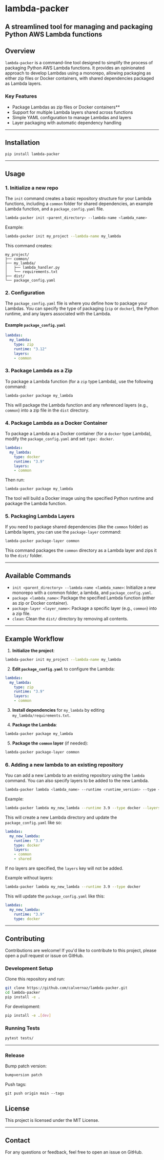 # lambda-packer

**A streamlined tool for managing and packaging Python AWS Lambda functions**
---

## Overview

`lambda-packer` is a command-line tool designed to simplify the process of packaging Python AWS Lambda functions.
It provides an opinionated approach to develop Lambdas using a monorepo, allowing packaging as either zip files or Docker containers,
with shared dependencies packaged as Lambda layers.
### Key Features

- Package Lambdas as zip files or Docker containers**
- Support for multiple Lambda layers shared across functions
- Simple YAML configuration to manage Lambdas and layers
- Layer packaging with automatic dependency handling

---

## Installation

```bash
pip install lambda-packer
```

---

## Usage

### 1. Initialize a new repo

The `init` command creates a basic repository structure for your Lambda functions, including a `common` folder for shared dependencies, an example Lambda function, and a `package_config.yaml` file.

```bash
lambda-packer init <parent_directory> --lambda-name <lambda_name>
```

Example:

```bash
lambda-packer init my_project --lambda-name my_lambda
```

This command creates:

```
my_project/
├── common/
├── my_lambda/
│   ├── lambda_handler.py
│   └── requirements.txt
├── dist/
└── package_config.yaml
```

### 2. Configuration

The `package_config.yaml` file is where you define how to package your Lambdas. You can specify the type of packaging (`zip` or `docker`), the Python runtime, and any layers associated with the Lambda.

#### Example `package_config.yaml`

```yaml
lambdas:
  my_lambda:
    type: zip
    runtime: "3.12"
    layers:
    - common
```

### 3. Package Lambda as a Zip

To package a Lambda function (for a `zip` type Lambda), use the following command:

```bash
lambda-packer package my_lambda
```

This will package the Lambda function and any referenced layers (e.g., `common`) into a zip file in the `dist` directory.

### 4. Package Lambda as a Docker Container

To package a Lambda as a Docker container (for a `docker` type Lambda), modify the `package_config.yaml` and set `type: docker`.

```yaml
lambdas:
  my_lambda:
    type: docker
    runtime: "3.9"
    layers:
    - common
```

Then run:

```bash
lambda-packer package my_lambda
```

The tool will build a Docker image using the specified Python runtime and package the Lambda function.

### 5. Packaging Lambda Layers

If you need to package shared dependencies (like the `common` folder) as Lambda layers, you can use the `package-layer` command:

```bash
lambda-packer package-layer common
```

This command packages the `common` directory as a Lambda layer and zips it to the `dist/` folder.

---

## Available Commands

- `init <parent_directory> --lambda-name <lambda_name>`: Initialize a new monorepo with a common folder, a lambda, and `package_config.yaml`.
- `package <lambda_name>`: Package the specified Lambda function (either as zip or Docker container).
- `package-layer <layer_name>`: Package a specific layer (e.g., `common`) into a zip file.
- `clean`: Clean the `dist/` directory by removing all contents.

---

## Example Workflow

1. **Initialize the project**:

```bash
lambda-packer init my_project --lambda-name my_lambda
```

2. **Edit `package_config.yaml`** to configure the Lambda:

```yaml
lambdas:
  my_lambda:
    type: zip
    runtime: "3.9"
    layers:
    - common
```

3. **Install dependencies** for `my_lambda` by editing `my_lambda/requirements.txt`.

4. **Package the Lambda**:

```bash
lambda-packer package my_lambda
```

5. **Package the `common` layer** (if needed):

```bash
lambda-packer package-layer common
```

### 6. Adding a new lambda to an existing repository

You can add a new Lambda to an existing repository using the `lambda` command. You can also specify layers to be added to the new Lambda.

```bash
lambda-packer lambda <lambda_name> --runtime <runtime_version> --type <zip|docker> --layers <layer1> --layers <layer2>
```

Example:

```bash
lambda-packer lambda my_new_lambda --runtime 3.9 --type docker --layers common --layers shared
```

This will create a new Lambda directory and update the `package_config.yaml` like so:

```yaml
lambdas:
  my_new_lambda:
    runtime: "3.9"
    type: docker
    layers:
    - common
    - shared
```

If no layers are specified, the `layers` key will not be added.

Example without layers:

```bash
lambda-packer lambda my_new_lambda --runtime 3.9 --type docker
```

This will update the `package_config.yaml` like this:

```yaml
lambdas:
  my_new_lambda:
    runtime: "3.9"
    type: docker
```

---

## Contributing

Contributions are welcome! If you'd like to contribute to this project, please open a pull request or issue on GitHub.

### Development Setup

Clone this repository and run:

```bash
git clone https://github.com/calvernaz/lambda-packer.git
cd lambda-packer
pip install -e .
```

For development:

```bash
pip install -e .[dev]
```

### Running Tests

```bash
pytest tests/
```

---

### Release

Bump patch version:

```bash
bumpversion patch
```

Push tags:

```
git push origin main --tags
```


## License

This project is licensed under the MIT License.

---

## Contact

For any questions or feedback, feel free to open an issue on GitHub.